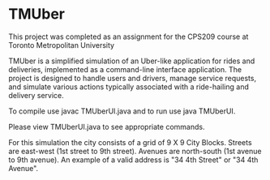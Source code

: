 # TMUber

This project was completed as an assignment for the CPS209 course at Toronto Metropolitan University

TMUber is a simplified simulation of an Uber-like application for rides and deliveries, implemented as a command-line interface application. The project is designed to handle users and drivers, manage service requests, and simulate various actions typically associated with a ride-hailing and delivery service.

To compile use javac TMUberUI.java and to run use java TMUberUI. 

Please view TMUberUI.java to see appropriate commands. 

For this simulation the city consists of a grid of 9 X 9 City Blocks. Streets are east-west (1st street to 9th street). Avenues are north-south (1st avenue to 9th avenue). An example of a valid address  is "34 4th Street" or "34 4th Avenue". 
